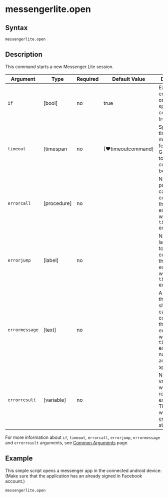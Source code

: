 # messengerlite.open

## Syntax

```G1ANT
messengerlite.open
```

## Description

This command starts a new Messenger Lite session.

| Argument       | Type       | Required | Default Value                                               | Description |
| -------------- | ---------- | -------- | ----------------------------------------------------------- | ----------- |
| `if`           | [bool]     | no       | true                                                        | Executes the command only if a specified condition is true   |
| `timeout`      | [timespan  | no       | [♥timeoutcommand]                                           | Specifies time in milliseconds for G1ANT.Robot to wait for the command to be executed |
| `errorcall`    | [procedure]| no       |                                                             | Name of a procedure to call when the command throws an exception or when a given `timeout` expires |
| `errorjump`    | [label]    | no       |                                                             | Name of the label to jump to when the command throws an exception or when a given `timeout` expires |
| `errormessage` | [text]     | no       |                                                             | A message that will be shown in case the command throws an exception or when a given `timeout` expires, and no `errorjump` argument is specified |
| `errorresult`  | [variable] | no       |                                                             | Name of a variable that will store the returned exception. The variable will be of [error](https://manual.g1ant.com/link/G1ANT.Language/G1ANT.Language/Structures/ErrorStructure.md) structure  |

For more information about `if`, `timeout`, `errorcall`, `errorjump`, `errormessage` and `errorresult` arguments, see [Common Arguments](https://manual.g1ant.com/link/G1ANT.Manual/appendices/common-arguments.md) page.

## Example

This simple script opens a messenger app in the connected android device: (Make sure that the application has an already signed in Facebook account.)

```G1ANT
messengerlite.open
```
